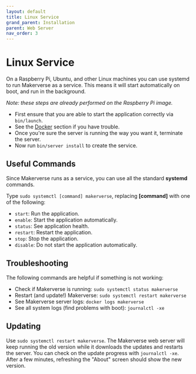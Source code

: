 ```yaml
---
layout: default
title: Linux Service
grand_parent: Installation
parent: Web Server
nav_order: 3
---
```


# Linux Service

On a Raspberry Pi, Ubuntu, and other Linux machines you can use systemd to run Makerverse as a service. This means it will start automatically on boot, and run in the background.

_Note: these steps are already performed on the Raspberry Pi image._

- First ensure that you are able to start the application correctly via `bin/launch`.
- See the [Docker](/installation/web-server/docker/) section if you have trouble.
- Once you're sure the server is running the way you want it, terminate the server.
- Now run `bin/server install` to create the service.

## Useful Commands

Since Makerverse runs as a service, you can use all the standard **systemd** commands.

Type `sudo systemctl [command] makerverse`, replacing **[command]** with one of the following:

- `start`: Run the application.
- `enable`: Start the application automatically.
- `status`: See application health.
- `restart`: Restart the application.
- `stop`: Stop the application.
- `disable`: Do not start the application automatically.

## Troubleshooting

The following commands are helpful if something is not working:

- Check if Makerverse is running: `sudo systemctl status makerverse`
- Restart (and update!) Makerverse: `sudo systemctl restart makerverse`
- See Makerverse server logs: `docker logs makerverse`
- See all system logs (find problems with boot): `journalctl -xe`

## Updating

Use `sudo systemctl restart makerverse`. The Makerverse web server will keep running the old version while it downloads the updates and restarts the server. You can check on the update progress with `journalctl -xe`. After a few minutes, refreshing the "About" screen should show the new version.
